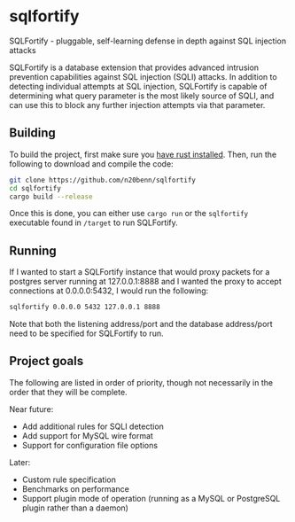 # sqlfortify

SQLFortify - pluggable, self-learning defense in depth against SQL injection attacks

SQLFortify is a database extension that provides advanced intrusion prevention capabilities against SQL injection (SQLI) attacks.
In addition to detecting individual attempts at SQL injection, SQLFortify is capable of determining what query parameter is the most likely source of SQLI, and can use this to block any further injection attempts via that parameter.

## Building

To build the project, first make sure you [have rust installed](https://www.rust-lang.org/tools/install).
Then, run the following to download and compile the code:

```bash
git clone https://github.com/n20benn/sqlfortify
cd sqlfortify
cargo build --release
```

Once this is done, you can either use `cargo run` or the `sqlfortify` executable found in `/target` to run SQLFortify.

## Running

If I wanted to start a SQLFortify instance that would proxy packets for a postgres server running at 127.0.0.1:8888 and I wanted the proxy to accept connections at 0.0.0.0:5432, I would run the following:

```bash
sqlfortify 0.0.0.0 5432 127.0.0.1 8888 
```

Note that both the listening address/port and the database address/port need to be specified for SQLFortify to run.

## Project goals

The following are listed in order of priority, though not necessarily in the order that they will be complete.

Near future:
- Add additional rules for SQLI detection
- Add support for MySQL wire format
- Support for configuration file options

Later:
- Custom rule specification
- Benchmarks on performance
- Support plugin mode of operation (running as a MySQL or PostgreSQL plugin rather than a daemon)


